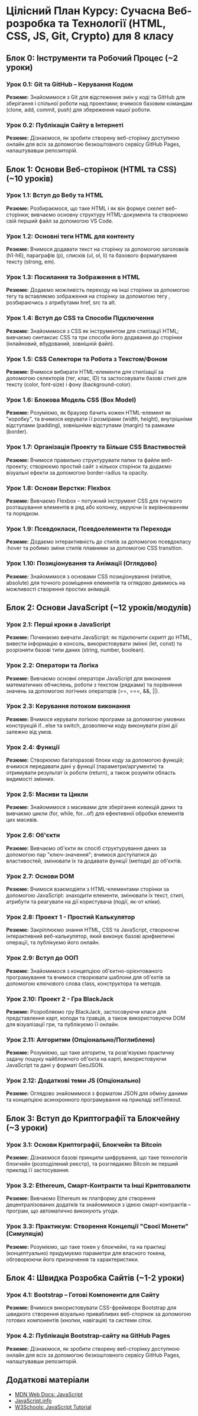 # Цілісний План Курсу: Сучасна Веб-розробка та Технології (HTML, CSS, JS, Git, Crypto) для 8 класу

## Блок 0: Інструменти та Робочий Процес (~2 уроки)

### Урок 0.1: Git та GitHub – Керування Кодом

**Резюме:** Знайомимося з Git для відстеження змін у коді та GitHub для зберігання і спільної роботи над проектами; вчимося базовим командам (clone, add, commit, push) для збереження нашої роботи.

### Урок 0.2: Публікація Сайту в Інтернеті

**Резюме:** Дізнаємося, як зробити створену веб-сторінку доступною онлайн для всіх за допомогою безкоштовного сервісу GitHub Pages, налаштувавши репозиторій.

## Блок 1: Основи Веб-сторінок (HTML та CSS) (~10 уроків)

### Урок 1.1: Вступ до Вебу та HTML

**Резюме:** Розбираємося, що таке HTML і як він формує скелет веб-сторінки; вивчаємо основну структуру HTML-документа та створюємо свій перший файл за допомогою VS Code.

### Урок 1.2: Основні теги HTML для контенту

**Резюме:** Вчимося додавати текст на сторінку за допомогою заголовків (h1-h6), параграфів (p), списків (ul, ol, li) та базового форматування тексту (strong, em).

### Урок 1.3: Посилання та Зображення в HTML

**Резюме:** Додаємо можливість переходу на інші сторінки за допомогою тегу <a> та вставляємо зображення на сторінку за допомогою тегу <img>, розбираючись з атрибутами href, src та alt.

### Урок 1.4: Вступ до CSS та Способи Підключення

**Резюме:** Знайомимося з CSS як інструментом для стилізації HTML; вивчаємо синтаксис CSS та три способи його додавання до сторінки (інлайновий, вбудований, зовнішній файл).

### Урок 1.5: CSS Селектори та Робота з Текстом/Фоном

**Резюме:** Вчимося вибирати HTML-елементи для стилізації за допомогою селекторів (тег, клас, ID) та застосовувати базові стилі для тексту (color, font-size) і фону (background-color).

### Урок 1.6: Блокова Модель CSS (Box Model)

**Резюме:** Розуміємо, як браузер бачить кожен HTML-елемент як "коробку", та вчимося керувати її розмірами (width, height), внутрішніми відступами (padding), зовнішніми відступами (margin) та рамками (border).

### Урок 1.7: Організація Проекту та Більше CSS Властивостей

**Резюме:** Вчимося правильно структурувати папки та файли веб-проекту; створюємо простий сайт з кількох сторінок та додаємо візуальні ефекти за допомогою border-radius та opacity.

### Урок 1.8: Основи Верстки: Flexbox

**Резюме:** Вивчаємо Flexbox – потужний інструмент CSS для гнучкого розташування елементів в ряд або колонку, керуючи їх вирівнюванням та порядком.

### Урок 1.9: Псевдокласи, Псевдоелементи та Переходи

**Резюме:** Додаємо інтерактивність до стилів за допомогою псевдокласу :hover та робимо зміни стилів плавними за допомогою CSS transition.

### Урок 1.10: Позиціонування та Анімації (Оглядово)

**Резюме:** Знайомимося з основами CSS позиціонування (relative, absolute) для точного розміщення елементів та оглядово дивимось на можливості створення простих анімацій.

## Блок 2: Основи JavaScript (~12 уроків/модулів)

### Урок 2.1: Перші кроки в JavaScript

**Резюме:** Починаємо вивчати JavaScript: як підключити скрипт до HTML, вивести інформацію в консоль, використовувати змінні (let, const) та розрізняти базові типи даних (string, number, boolean).

### Урок 2.2: Оператори та Логіка

**Резюме:** Вивчаємо основні оператори JavaScript для виконання математичних обчислень, роботи з текстом (рядками) та порівняння значень за допомогою логічних операторів (==, ===, &&, ||).

### Урок 2.3: Керування потоком виконання

**Резюме:** Вчимося керувати логікою програми за допомогою умовних конструкцій if...else та switch, дозволяючи коду виконувати різні дії залежно від умов.

### Урок 2.4: Функції

**Резюме:** Створюємо багаторазові блоки коду за допомогою функцій; вчимося передавати дані у функції (параметри/аргументи) та отримувати результат їх роботи (return), а також розуміти область видимості змінних.

### Урок 2.5: Масиви та Цикли

**Резюме:** Знайомимося з масивами для зберігання колекцій даних та вивчаємо цикли (for, while, for...of) для ефективної обробки елементів цих масивів.

### Урок 2.6: Об'єкти

**Резюме:** Вивчаємо об'єкти як спосіб структурування даних за допомогою пар "ключ-значення"; вчимося доступатися до властивостей, змінювати їх та додавати функції (методи) до об'єктів.

### Урок 2.7: Основи DOM

**Резюме:** Вчимося взаємодіяти з HTML-елементами сторінки за допомогою JavaScript: знаходити елементи, змінювати їх текст, стилі, атрибути та реагувати на дії користувача (події, як-от кліки).

### Урок 2.8: Проект 1 - Простий Калькулятор

**Резюме:** Закріплюємо знання HTML, CSS та JavaScript, створюючи інтерактивний веб-калькулятор, який виконує базові арифметичні операції, та публікуємо його онлайн.

### Урок 2.9: Вступ до ООП

**Резюме:** Знайомимося з концепцією об'єктно-орієнтованого програмування та вчимося створювати шаблони для об'єктів за допомогою ключового слова class, конструктора та методів.

### Урок 2.10: Проект 2 - Гра BlackJack

**Резюме:** Розробляємо гру BlackJack, застосовуючи класи для представлення карт, колоди та гравців, а також використовуючи DOM для візуалізації гри, та публікуємо її онлайн.

### Урок 2.11: Алгоритми (Опціонально/Поглиблено)

**Резюме:** Розуміємо, що таке алгоритм, та розв'язуємо практичну задачу пошуку найближчого об'єкта на карті, використовуючи JavaScript та дані у форматі GeoJSON.

### Урок 2.12: Додаткові теми JS (Опціонально)

**Резюме:** Оглядово знайомимося з форматом JSON для обміну даними та концепцією асинхронного програмування на прикладі setTimeout.

## Блок 3: Вступ до Криптографії та Блокчейну (~3 уроки)

### Урок 3.1: Основи Криптографії, Блокчейн та Bitcoin

**Резюме:** Дізнаємося базові принципи шифрування, що таке технологія блокчейн (розподілений реєстр), та розглядаємо Bitcoin як перший приклад її застосування.

### Урок 3.2: Ethereum, Смарт-Контракти та Інші Криптовалюти

**Резюме:** Вивчаємо Ethereum як платформу для створення децентралізованих додатків та знайомимося з ідеєю смарт-контрактів – програм, що автоматично виконують угоди.

### Урок 3.3: Практикум: Створення Концепції "Своєї Монети" (Симуляція)

**Резюме:** Розуміємо, що таке токен у блокчейні, та на практиці (концептуально) придумуємо параметри для власного токена, обговорюючи його призначення та характеристики.

## Блок 4: Швидка Розробка Сайтів (~1-2 уроки)

### Урок 4.1: Bootstrap – Готові Компоненти для Сайту

**Резюме:** Вчимося використовувати CSS-фреймворк Bootstrap для швидкого створення візуально привабливих веб-сторінок за допомогою готових компонентів (кнопки, навігація) та системи сіток.

### Урок 4.2: Публікація Bootstrap-сайту на GitHub Pages

**Резюме:** Дізнаємося, як зробити створену веб-сторінку доступною онлайн для всіх за допомогою безкоштовного сервісу GitHub Pages, налаштувавши репозиторій.

## Додаткові матеріали

- [MDN Web Docs: JavaScript](https://developer.mozilla.org/en-US/docs/Web/JavaScript)
- [JavaScript.info](https://javascript.info/)
- [W3Schools: JavaScript Tutorial](https://www.w3schools.com/js/)
